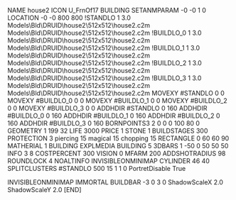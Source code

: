 NAME house2
ICON U_FrnOf17
BUILDING
SETANMPARAM -0 -0 1 0
LOCATION -0 -0 800 800
!STANDLO      1 3.0 Models\Bld\DRUID\house2\512x512\house2.c2m Models\Bld\DRUID\house2\512x512\house2.c2m
!BUILDLO_0    1 3.0 Models\Bld\DRUID\house2\512x512\house2.c2m Models\Bld\DRUID\house2\512x512\house2.c2m
!BUILDLO_1    1 3.0 Models\Bld\DRUID\house2\512x512\house2.c2m Models\Bld\DRUID\house2\512x512\house2.c2m
!BUILDLO_2    1 3.0 Models\Bld\DRUID\house2\512x512\house2.c2m Models\Bld\DRUID\house2\512x512\house2.c2m
!BUILDLO_3    1 3.0 Models\Bld\DRUID\house2\512x512\house2.c2m Models\Bld\DRUID\house2\512x512\house2.c2m
MOVEXY #STANDLO   0 0
MOVEXY #BUILDLO_0 0 0
MOVEXY #BUILDLO_1 0 0
MOVEXY #BUILDLO_2 0 0
MOVEXY #BUILDLO_3 0 0
ADDHDIR #STANDLO 0 160
ADDHDIR #BUILDLO_0 0 160
ADDHDIR #BUILDLO_1 0 160
ADDHDIR #BUILDLO_2 0 160
ADDHDIR #BUILDLO_3 0 160
BORNPOINTS3 2 0 0 0 100 80 0
GEOMETRY 1 199 32
LIFE     3000
PRICE 1 STONE 1
BUILDSTAGES 300
PROTECTION 3 piercing 15 magical 15 chopping 15
RECTANGLE    0 60 60 90
MATHERIAL 1 BUILDING
EXPLMEDIA BUILDING 5
3DBARS 1 -50 0 50 50 50
INFO 3 8
COSTPERCENT 300
VISION 0
MFARM 200
ADDSHOTRADIUS 98
ROUNDLOCK 4
NOALTINFO
INVISIBLEONMINIMAP
CYLINDER 46 40
SPLITCLUSTERS #STANDLO 500 15 1 1 0
PortretDisable True

INVISIBLEONMINIMAP
IMMORTAL
BUILDBAR -3 0 3 0
ShadowScaleX 2.0
ShadowScaleY 2.0
[END]
